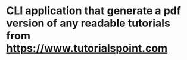 # CLI application that generate a pdf version of any readable tutorials from https://www.tutorialspoint.com